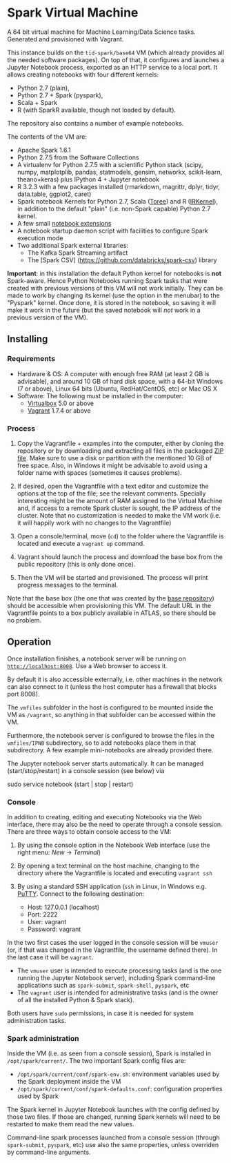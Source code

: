 # Spark Virtual Machine

A 64 bit virtual machine for Machine Learning/Data Science tasks. 
Generated and provisioned with Vagrant.

This instance builds on the `tid-spark/base64` VM (which already provides all 
the needed software packages). On top of that, it configures and launches a
Jupyter Notebook process, exported as an HTTP service to a local port. It 
allows creating notebooks with four different kernels:
  * Python 2.7 (plain), 
  * Python 2.7 + Spark (pyspark),
  * Scala + Spark
  * R (with SparkR available, though not loaded by default).

The repository also contains a number of example notebooks.

The contents of the VM are:

* Apache Spark 1.6.1
* Python 2.7.5 from the Software Collections
* A virtualenv for Python 2.7.5 with a scientific Python stack (scipy, numpy, matplotplib, pandas, statmodels, gensim, networkx, scikit-learn, theano+keras) plus IPython 4 + Jupyter notebook
* R 3.2.3 with a few packages installed (rmarkdown, magrittr, dplyr, tidyr, data.table, ggplot2, caret)
* Spark notebook Kernels for Python 2.7, Scala ([Toree](https://toree.incubator.apache.org/)) and R ([IRKernel](https://github.com/IRkernel/IRkernel)), in addition to the default "plain" (i.e. non-Spark capable) Python 2.7 kernel.
* A few small [notebook extensions](https://github.com/paulovn/nbextensions)
* A notebook startup daemon script with facilities to configure Spark execution mode
* Two additional Spark external libraries:
  - The Kafka Spark Streaming artifact
  - The [Spark CSV] (https://github.com/databricks/spark-csv) library

**Important**: in this installation the default Python kernel for notebooks 
is **not** Spark-aware. Hence Python Notebooks running Spark tasks that were 
created with previous versions of this VM will not work initially. 
They can be made to work by changing its kernel (use the option in the menubar)
to the "Pyspark" kernel. Once done, it is stored in the notebook, so saving
it will make it work in the future (but the saved notebook will *not*
work in a previous version of the VM).


## Installing

### Requirements

* Hardware & OS: A computer with enough free RAM (at least 2 GB is advisable), 
  and around 10 GB of hard disk space, with a 64-bit Windows (7 or above), 
  Linux 64 bits (Ubuntu, RedHat/CentOS, etc) or Mac OS X
* Software: The following must be installed in the computer:
  * [Virtualbox](https://www.virtualbox.org/) 5.0 or above
  * [Vagrant](https://www.vagrantup.com/) 1.7.4 or above

### Process

1. Copy the Vagrantfile + examples into the computer, either by cloning the 
   repository or by downloading and extracting all files in the packaged
   [ZIP file](archive/develop.zip). Make sure to use a disk or partition with 
   the mentioned 10 GB of free space. Also, in Windows it might be advisable to
   avoid using a folder name with spaces (sometimes it causes problems).

2. If desired, open the Vagrantfile with a text editor and customize the 
   options at the top of the file; see the relevant comments. 
   Specially interesting might be the amount of RAM assigned to the Virtual 
   Machine and, if access to a remote Spark cluster is sought, the IP address 
   of the cluster. 
   Note that no customization is needed to make the VM work (i.e. it will 
   happily work with no changes to the Vagrantfile)

3. Open a console/terminal, move (`cd`) to the folder where the Vagrantfile is 
   located and execute a `vagrant up` command.

4. Vagrant should launch the process and download the base box from the public 
   repository (this is only done once).

5. Then the VM will be started and provisioned. The process will print progress 
   messages to the terminal.

Note that the base box (the one that was created by the [base repository](https://github.com/paulovn/machine-learning-vm)) should be accessible when provisioning this VM. 
The default URL in the Vagrantfile points to a box publicly available in ATLAS,
so there should be no problem.


## Operation

Once installation finishes, a notebook server will be running on [`http://localhost:8008`](http://localhost:8008). Use a Web browser to access it. 

By default it is also accessible externally, i.e. other machines in the network
can also connect to it (unless the host computer has a firewall that blocks 
port 8008).

The `vmfiles` subfolder in the host is configured to be mounted inside the VM 
as `/vagrant`, so anything in that subfolder can be accessed within the VM.

Furthermore, the notebook server is configured to browse the files in the 
`vmfiles/IPNB` subdirectory, so to add notebooks place them in that 
subdirectory. A few example mini-notebooks are already provided there.

The Jupyter notebook server starts automatically. It can be managed
(start/stop/restart) in a console session (see below) via

   sudo service notebook (start | stop | restart)


### Console

In addition to creating, editing and executing Notebooks via the Web interface,
there may also be the need to operate through a console session. There are 
three ways to obtain console access to the VM:

1. By using the console option in the Notebook Web interface (use the
   right menu: *New* -> *Terminal*)

2. By opening a text terminal on the host machine, changing to the directory
   where the Vagrantfile is located and executing `vagrant ssh`

3. By using a standard SSH application (`ssh` in Linux, in Windows e.g. 
   [PuTTY](http://www.putty.org/). Connect to the following destination:
    - Host: 127.0.0.1 (localhost)
    - Port: 2222
    - User: vagrant
    - Password: vagrant

In the two first cases the user logged in the console session will be `vmuser`
(or, if that was changed in the Vagrantfile, the username defined there). In
the last case it will be `vagrant`. 
* The `vmuser` user is intended to execute processing tasks (and is the one 
  running the Jupyter Notebook server), including Spark command-line 
  applications such as `spark-submit`, `spark-shell`, `pyspark`, etc
* The `vagrant` user is intended for administrative tasks (and is the owner of 
  all the installed Python & Spark stack).

Both users have `sudo` permissions, in case it is needed for system 
administration tasks.


### Spark administration

Inside the VM (i.e. as seen from a console session), Spark is installed in
`/opt/spark/current/`. The two important Spark config files are:
* `/opt/spark/current/conf/spark-env.sh`: environment variables used by the
  Spark deployment inside the VM
* `/opt/spark/current/conf/spark-defaults.conf`: configuration properties
  used by Spark

The Spark kernel in Jupyter Notebook launches with the config defined by those
two files. If those are changed, running Spark kernels will need to be
restarted to make them read the new values.

Command-line spark processes launched from a console session (through
`spark-submit`, `pyspark`, etc) use also the same properties, unless overriden 
by command-line arguments.

